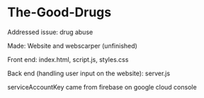 # The-Good-Drugs

Addressed issue: drug abuse

Made: Website and webscarper (unfinished)

Front end: index.html, script.js, styles.css

Back end (handling user input on the website): server.js

serviceAccountKey came from firebase on google cloud console

